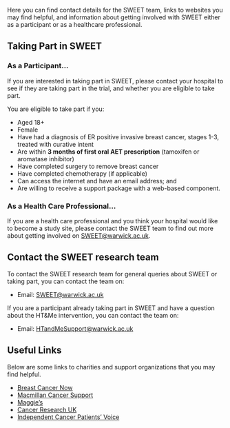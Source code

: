 Here you can find contact details for the SWEET team, links to websites you may find helpful, and information about getting involved with SWEET either as a participant or as a healthcare professional.

## Taking Part in SWEET

### As a Participant...

If you are interested in taking part in SWEET, please contact your hospital to see if they are taking part in the trial, and whether you are eligible to take part.

You are eligible to take part if you:

- Aged 18+
- Female
- Have had a diagnosis of ER positive invasive breast cancer, stages 1-3, treated with curative intent
- Are within <b>3 months of first oral AET prescription</b> (tamoxifen or aromatase inhibitor)
- Have completed surgery to remove breast cancer
- Have completed chemotherapy (if applicable)
- Can access the internet and have an email address; and
- Are willing to receive a support package with a web-based component.

### As a Health Care Professional...

If you are a health care professional and you think your hospital would like to become a study site, please contact the SWEET team to find out more about getting involved on [SWEET@warwick.ac.uk](mailto:SWEET@warwick.ac.uk).


## Contact the SWEET research team

To contact the SWEET research team for general queries about SWEET or taking part, you can contact the team on:

- Email: [SWEET@warwick.ac.uk ](mailto:SWEET@warwick.ac.uk)

If you are a participant already taking part in SWEET and have a question about the HT&Me intervention, you can contact the team on:

- Email: [HTandMeSupport@warwick.ac.uk](mailto:HTandMeSupport@warwick.ac.uk)

<!-- ## Follow us on Twitter

Follow us on Twitter and keep up to date with all the latest news related to the SWEET research programme!

- [Link to Twitter page (when created)](#) -->

## Useful Links

Below are some links to charities and support organizations that you may find helpful.

- [Breast Cancer Now](https://breastcancernow.org/)
- [Macmillan Cancer Support](https://www.macmillan.org.uk/)
- [Maggie’s](https://www.maggies.org/)
- [Cancer Research UK](https://www.cancerresearchuk.org/)
- [Independent Cancer Patients’ Voice](https://www.independentcancerpatientsvoice.org.uk/)

